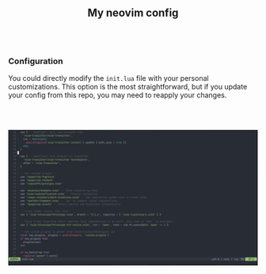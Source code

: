 <h2 align="center">My neovim config</h2>
<br>
<br>

### Configuration

You could directly modify the `init.lua` file with your personal customizations. This option is the most straightforward, but if you update your config from this repo, you may need to reapply your changes.

<br>
<br>

<p align="center">
  <img width="600"
       alt="nvim"
       src="https://github.com/richardbendli/nvim/blob/main/img/nvim.png">
</p>
